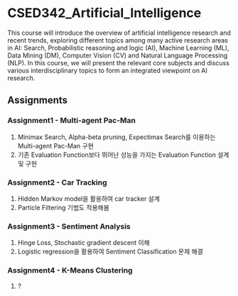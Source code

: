 # CSED342_Artificial_Intelligence
This course will introduce the overview of artificial intelligence research and recent trends,
exploring different topics among many active research areas in AI: Search, Probabilistic reasoning and logic (AI), Machine Learning (ML), Data Mining (DM),
Computer Vision (CV) and Natural Language Processing (NLP).
In this course, we will present the relevant core subjects and discuss various interdisciplinary topics to form an integrated viewpoint on AI research.

## Assignments
### Assignment1 - Multi-agent Pac-Man
1. Minimax Search, Alpha-beta pruning, Expectimax Search를 이용하는 Multi-agent Pac-Man 구현
2. 기존 Evaluation Function보다 뛰어난 성능을 가지는 Evaluation Function 설계 및 구현  

### Assignment2 - Car Tracking
1. Hidden Markov model을 활용하여 car tracker 설계
2. Particle Filtering 기법도 적용해봄

### Assignment3 - Sentiment Analysis
1. Hinge Loss, Stochastic gradient descent 이해
2. Logistic regression을 활용하여 Sentiment Classification 문제 해결

### Assignment4 - K-Means Clustering
1. ?